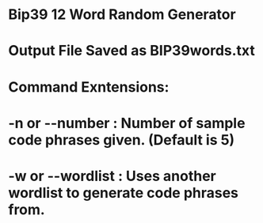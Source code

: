 # Bip39 12 Word Random Generator
# Output File Saved as BIP39words.txt
# Command Exntensions:
# -n <x> or --number <x>: Number of sample code phrases given. (Default is 5)
# -w <file> or --wordlist <file>: Uses another wordlist to generate code phrases from.

